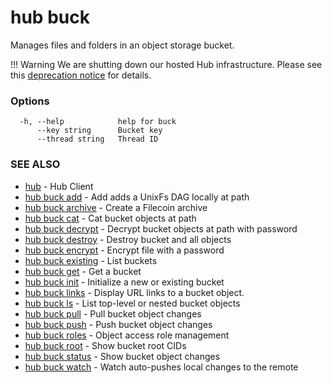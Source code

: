 # hub buck

Manages files and folders in an object storage bucket.

!!! Warning
We are shutting down our hosted Hub infrastructure. Please see this [deprecation notice](https://github.com/textileio/textile/issues/578) for details.

### Options

```
  -h, --help            help for buck
      --key string      Bucket key
      --thread string   Thread ID
```

### SEE ALSO

-   [hub](hub.md) - Hub Client
-   [hub buck add](hub_buck_add.md) - Add adds a UnixFs DAG locally at path
-   [hub buck archive](hub_buck_archive.md) - Create a Filecoin archive
-   [hub buck cat](hub_buck_cat.md) - Cat bucket objects at path
-   [hub buck decrypt](hub_buck_decrypt.md) - Decrypt bucket objects at path with password
-   [hub buck destroy](hub_buck_destroy.md) - Destroy bucket and all objects
-   [hub buck encrypt](hub_buck_encrypt.md) - Encrypt file with a password
-   [hub buck existing](hub_buck_existing.md) - List buckets
-   [hub buck get](hub_buck_get.md) - Get a bucket
-   [hub buck init](hub_buck_init.md) - Initialize a new or existing bucket
-   [hub buck links](hub_buck_links.md) - Display URL links to a bucket object.
-   [hub buck ls](hub_buck_ls.md) - List top-level or nested bucket objects
-   [hub buck pull](hub_buck_pull.md) - Pull bucket object changes
-   [hub buck push](hub_buck_push.md) - Push bucket object changes
-   [hub buck roles](hub_buck_roles.md) - Object access role management
-   [hub buck root](hub_buck_root.md) - Show bucket root CIDs
-   [hub buck status](hub_buck_status.md) - Show bucket object changes
-   [hub buck watch](hub_buck_watch.md) - Watch auto-pushes local changes to the remote
